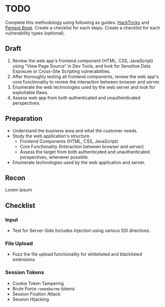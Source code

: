 # TODO
Complete this methodology using following as guides: [HackTricks](https://book.hacktricks.xyz/network-services-pentesting/pentesting-web) and [Pentest Book](https://pentestbook.six2dez.com/others/web-checklist).
Create a checklist for each steps.
Create a checklist for each vulnerability types (optional).
## Draft
1. Review the web app's frontend component (HTML, CSS, JavaScript) using "View Page Source" in Dev Tools, and look for Sensitive Data Exposure or Cross-Site Scripting vulnerabilities.
2. After thoroughly testing all frontend components, review the web app's core functionality to review the interaction between browser and server.
3. Enumerate the web technologies used by the web server and look for exploitable flaws.
4. Assess web app from both authenticated and unauthenticated perspectives.
## Preparation
- Understand the business area and what the customer needs.
- Study the web application's structure.
	- Frontend Components (HTML, CSS, JavaScript)
	- Core Functionality (Interaction between browser and server)
	- Assess the target from both authenticated and unauthenticated perspectives, whenever possible.
- Enumerate technologies used by the web application and server.
## Recon
Lorem Ipsum
## Checklist
### Input
- Test for Server-Side Includes Injection using various SSI directives.
### File Upload
- Fuzz the file upload functionality for whitelisted and blacklisted extensions
### Session Tokens
- Cookie Token Tampering
- Brute Force `rememberme` tokens
- Session Fixation Attack
- Session Hijacking